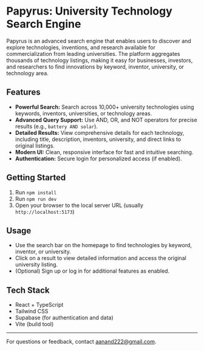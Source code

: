 # Papyrus: University Technology Search Engine

Papyrus is an advanced search engine that enables users to discover and explore technologies, inventions, and research available for commercialization from leading universities. The platform aggregates thousands of technology listings, making it easy for businesses, investors, and researchers to find innovations by keyword, inventor, university, or technology area.

## Features

- **Powerful Search:** Search across 10,000+ university technologies using keywords, inventors, universities, or technology areas.
- **Advanced Query Support:** Use AND, OR, and NOT operators for precise results (e.g., `battery AND solar`).
- **Detailed Results:** View comprehensive details for each technology, including title, description, inventors, university, and direct links to original listings.
- **Modern UI:** Clean, responsive interface for fast and intuitive searching.
- **Authentication:** Secure login for personalized access (if enabled).

## Getting Started

1. Run `npm install`
2. Run `npm run dev`
3. Open your browser to the local server URL (usually `http://localhost:5173`)

## Usage

- Use the search bar on the homepage to find technologies by keyword, inventor, or university.
- Click on a result to view detailed information and access the original university listing.
- (Optional) Sign up or log in for additional features as enabled.

## Tech Stack
- React + TypeScript
- Tailwind CSS
- Supabase (for authentication and data)
- Vite (build tool)

---
For questions or feedback, contact [aanand222@gmail.com](mailto:aanand222@gmail.com).
